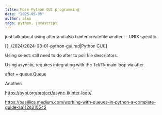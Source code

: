 ```yaml
---
title: More Python GUI programming
date: "2025-05-05"
author: alex
tags: python, javascript
---
```

just talk about using after and also tkinter.createfilehandler -- UNIX specific.

[[../2024/2024-03-01-python-gui.md|Python GUI]]

Using select: still need to do after to poll file descriptors.

Using asyncio, requires integrating with the Tcl/Tk main loop via after.

after + queue.Queue

Another:

https://pypi.org/project/async-tkinter-loop/

https://basillica.medium.com/working-with-queues-in-python-a-complete-guide-aa112d310542


  [filehandler]: https://docs.python.org/3/library/tkinter.html#file-handlers
  [tcl]: https://www.tcl.tk/
  [tkinter]: https://en.wikipedia.org/wiki/Tkinter
  [python]: https://www.python.org/
  [kivy]: https://kivy.org/

